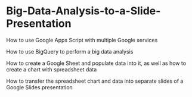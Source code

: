 # Big-Data-Analysis-to-a-Slide-Presentation

How to use Google Apps Script with multiple Google services

How to use BigQuery to perform a big data analysis

How to create a Google Sheet and populate data into it, as well as how to create a chart with spreadsheet data

How to transfer the spreadsheet chart and data into separate slides of a Google Slides presentation
